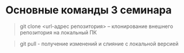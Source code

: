 # Основные команды 3 семинара

>git clone <url-адрес репозитория> – клонирование внешнего репозитория на  локальный ПК

> git pull - получение изменений и слияние с локальной версией